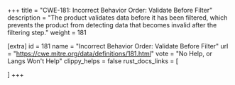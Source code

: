 +++
title = "CWE-181: Incorrect Behavior Order: Validate Before Filter"
description	= "The product validates data before it has been filtered, which prevents the product from detecting data that becomes invalid after the filtering step."
weight = 181

[extra]
id = 181
name = "Incorrect Behavior Order: Validate Before Filter"
url = "https://cwe.mitre.org/data/definitions/181.html"
vote = "No Help, or Langs Won't Help"
clippy_helps = false
rust_docs_links = [
	
]
+++

